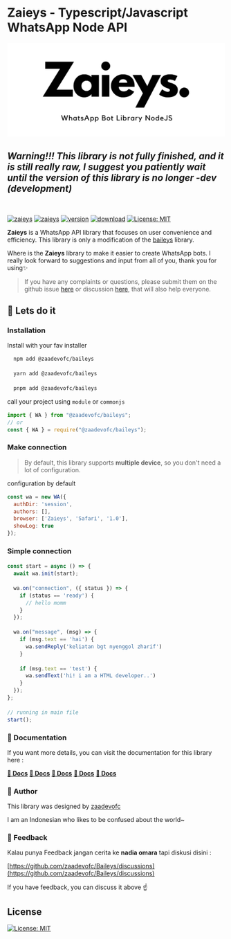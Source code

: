 # Zaieys - Typescript/Javascript WhatsApp Node API

<img src="https://raw.githubusercontent.com/zaadevofc/Baileys/main/assets/zaieys-banner.jpg" alt="Zaieys - Typescript/Javascript WhatsApp Node API">

## _**Warning!!! This library is not fully finished, and it is still really raw, I suggest you patiently wait until the version of this library is no longer -dev (development)**_

<br />

[![zaieys](https://img.shields.io/badge/baileys-alternative-blue)](https://github.com/zaadevofc/Baileys)
[![zaieys](https://img.shields.io/badge/zaadevofc-zaieys-red)](https://github.com/zaadevofc/Baileys)
[![version](https://img.shields.io/npm/v/@zaadevofc/baileys.svg)](https://www.npmjs.com/package/@zaadevofc/baileys)
[![download](https://img.shields.io/npm/dw/@zaadevofc/baileys.svg?style=flat-square)](https://www.npmjs.com/package/@zaadevofc/baileys)
[![License: MIT](https://img.shields.io/badge/License-MIT-yellow.svg)](https://opensource.org/licenses/MIT)

**Zaieys** is a WhatsApp API library that focuses on user convenience and efficiency. This library is only a modification of the [baileys](https://github.com/WhiskeySockets/Baileys) library. 

Where is the **Zaieys** library to make it easier to create WhatsApp bots. I really look forward to suggestions and input from all of you, thank you for using✨

> If you have any complaints or questions, please submit them on the github issue [here](https://github.com/zaadevofc/Baileys/issues) or discussion [here](https://github.com/zaadevofc/Baileys/discussions), that will also help everyone.

## 🚀 Lets do it
### Installation

Install with your fav installer

```bash
  npm add @zaadevofc/baileys

  yarn add @zaadevofc/baileys

  pnpm add @zaadevofc/baileys
```
call your project using `module` or `commonjs`

```js
import { WA } from "@zaadevofc/baileys";
// or
const { WA } = require("@zaadevofc/baileys");
```

### Make connection

> By default, this library supports **multiple device**, so you don't need a lot of configuration.

configuration by default

```js
const wa = new WA({
  authDir: 'session',
  authors: [],
  browser: ['Zaieys', 'Safari', '1.0'],
  showLog: true
});
```

### Simple connection

```js
const start = async () => {
  await wa.init(start);

  wa.on("connection", ({ status }) => {
    if (status == 'ready') {
      // hello momm
    }
  });

  wa.on("message", (msg) => {
    if (msg.text == 'hai') {
      wa.sendReply('keliatan bgt nyenggol zharif')
    } 
    
    if (msg.text == 'test') {
      wa.sendText('hi! i am a HTML developer..')
    }
  });
};

// running in main file
start();
```
### 📃 Documentation

If you want more details, you can visit the documentation for this library here :

**[📃 Docs](https://zaadevofc.github.io/Baileys)**
**[📃 Docs](https://zaadevofc.github.io/Baileys)**
**[📃 Docs](https://zaadevofc.github.io/Baileys)**
**[📃 Docs](https://zaadevofc.github.io/Baileys)**
**[📃 Docs](https://zaadevofc.github.io/Baileys)**

### 🥇 Author

This library was designed by [zaadevofc](https://www.instagram.com/zaadevofc/)

I am an Indonesian who likes to be confused about the world~


### 🍴 Feedback

Kalau punya Feedback jangan cerita ke **nadia omara** tapi diskusi disini :

[https://github.com/zaadevofc/Baileys/discussions](https://github.com/zaadevofc/Baileys/discussions)

If you have feedback, you can discuss it above ☝️

## License

[![License: MIT](https://img.shields.io/badge/License-MIT-yellow.svg)](https://opensource.org/licenses/MIT)